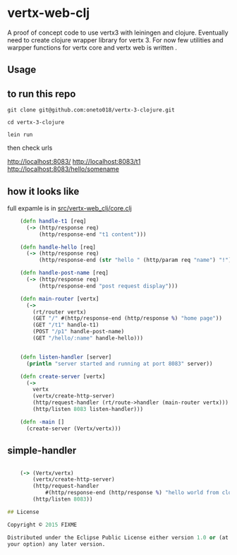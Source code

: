 # vertx-web-clj

A proof of concept code to use vertx3 with leiningen and clojure. Eventually need to create clojure wrapper library for vertx 3. For now few utilities and warpper functions for vertx core and vertx web is written .


## Usage
to run this repo
-----------------
```
git clone git@github.com:oneto018/vertx-3-clojure.git

cd vertx-3-clojure

lein run
```
then check urls 

[http://localhost:8083/](http://localhost:8083/)
[http://localhost:8083/t1 ]([http://localhost:8083/t1)
[http://localhost:8083/hello/somename](http://localhost:8083/hello/somename)


how it looks like
------------------
full expamle is in [src/vertx-web_clj/core.clj](https://github.com/oneto018/vertx-3-clojure/blob/master/src/vertx_web_clj/core.clj)

```clojure
	(defn handle-t1 [req]
	  (-> (http/response req)
	      (http/response-end "t1 content")))

	(defn handle-hello [req]
	  (-> (http/response req)
	      (http/response-end (str "hello " (http/param req "name") "!"))))

	(defn handle-post-name [req]
	  (-> (http/response req)
	      (http/response-end "post request display")))

	(defn main-router [vertx]
	  (->
	    (rt/router vertx)
	    (GET "/" #(http/response-end (http/response %) "home page"))
	    (GET "/t1" handle-t1)
	    (POST "/p1" handle-post-name)
	    (GET "/hello/:name" handle-hello)))


	(defn listen-handler [server]
	  (println "server started and running at port 8083" server))

	(defn create-server [vertx]
	  (->
	    vertx
	    (vertx/create-http-server)
	    (http/request-handler (rt/route->handler (main-router vertx)))
	    (http/listen 8083 listen-handler)))

	(defn -main []
	  (create-server (Vertx/vertx)))
```

simple-handler
--------------
```clojure

	(-> (Vertx/vertx)
		(vertx/create-http-server)
		(http/request-handler 
			#(http/response-end (http/response %) "hello world from clojure vertx3"))
		(http/listen 8083))

## License

Copyright © 2015 FIXME

Distributed under the Eclipse Public License either version 1.0 or (at
your option) any later version.
